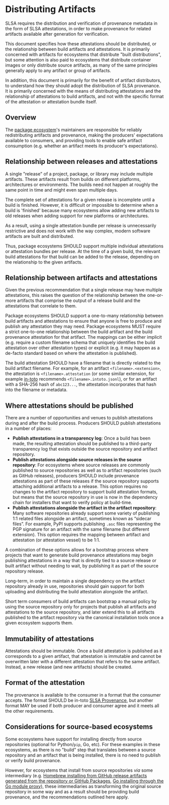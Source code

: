 # Distributing Artifacts

SLSA requires the distribution and verification of provenance metadata in the
form of SLSA attestations, in order to make provenance for related artifacts
available after generation for verification.

This document specifies how these attestations should be distributed, or the
relationship between build artifacts and attestations. It is primarily
concerned with artifacts for ecosystems that distribute "built distributions",
but some attention is also paid to ecosystems that distribute container images
or only distribute source artifacts, as many of the same principles generally
apply to any artifact or group of artifacts.

In addition, this document is primarily for the benefit of artifact
distributors, to understand how they should adopt the distribution of SLSA
provenance. It is primarily concerned with the means of distributing
attestations and the relationship of attestations to build artifacts, and not
with the specific format of the attestation or attestation bundle itself.

## Overview

The [package ecosystem](terminology.md#package-model)'s maintainers are
responsible for reliably redistributing artifacts and provenance, making the
producers' expectations available to consumers, and providing tools to enable
safe artifact consumption (e.g. whether an artifact meets its producer's
expectations).

## Relationship between releases and attestations

A single "release" of a project, package, or library may
include multiple artifacts. These artifacts result from builds on
different platforms, architectures or environments. The builds need not happen
at roughly the same point in time and might even span multiple days.

The complete set of attestations for a given release is
incomplete until a build is finished. However, it is difficult or impossible to determine
when a build is 'finished' because many ecosystems allow
adding new artifacts to old releases when adding support for new platforms or architectures.

As a result, using a single attestation bundle per release is unnecessarily
restrictive and does not work with the way complex, modern software artifacts
are built and distributed.

Thus, package ecosystems SHOULD support multiple individual attestations or
attestation bundles per release. At the time of a given build, the relevant
build attestations for that build can be added to the release, depending on the
relationship to the given artifacts.

## Relationship between artifacts and attestations

Given the previous recommendation that a single release may have multiple
attestations, this raises the question of the relationship between the
one-or-more artifacts that comprise the output of a release build and the
attestations that correlate to them.

Package ecosystems SHOULD support a one-to-many relationship between build artifacts
and attestations to ensure that anyone is free to produce and publish any
attestation they may need. Package ecosystems MUST require a strict one-to-one relationship between
the build artifact and the build provenance attestation for that artifact.
The mappings can be either implicit (e.g. require a custom filename schema that uniquely identifies the build
attestation over other attestation types) or explicit (e.g. it may happen as a de-facto
standard based on where the attestation is published).

The build attestation SHOULD have a filename that is directly
related to the build artifact filename. For example, for an artifact
`<filename>.<extension>`, the attestation is `<filename>.attestation` (or some
similar extension, for example [in-toto](https://in-toto.io/) recommends
`<filename>.intoto.jsonl`), or for an artifact with a SHA-256 hash of
`abc123...`, the attestation incorporates that hash into the filename or
metadata.

## Where attestations should be published

There are a number of opportunities and venues to publish attestations during
and after the build process. Producers SHOULD publish attestations in a
number of places:

-   **Publish attestations in a transparency log**: Once a build has been made,
    the resulting attestation should be published to a third-party transparency
    log that exists outside the source repository and artifact repository.
-   **Publish attestations alongside source releases in the source
    repository**: For ecosystems where source releases are commonly published
    to source repositories as well as to artifact repositories (such as GitHub
    releases), producers SHOULD include provenance
    attestations as part of these releases if the source repository supports attaching additional artifacts
    to a release. This option requires no changes to
    the artifact repository to support build attestation formats, but means
    that the source repository in use is now in the dependency chain for
    installers that want to verify policy at build-time.
-   **Publish attestations alongside the artifact in the artifact repository**:
    Many software repositories already support some variety of publishing 1:1
    related files alongside an artifact, sometimes known as “sidecar files”.
    For example, PyPI supports publishing `.asc` files representing the PGP
    signature for an artifact with the same filename (but different extension).
    This option requires the mapping between artifact and attestation (or attestation
    vessel) to be 1:1.

A combination of these options allows for a bootstrap process where projects
that want to generate build provenance attestations may begin publishing
attestations in a way that is directly tied to a source release or built
artifact without needing to wait, by publishing it as part of the source
repository release.

Long-term, in order to maintain a single dependency on the artifact repository
already in use, repositories should gain support for both uploading and distributing the build
attestation alongside the artifact.

Short term consumers of build artifacts can bootstrap a manual policy by using
the source repository only for projects that publish all artifacts and
attestations to the source repository, and later extend this to all artifacts
published to the artifact repository via the canonical installation tools once
a given ecosystem supports them.

## Immutability of attestations

Attestations should be immutable. Once a build attestation is published as it
corresponds to a given artifact, that attestation is immutable and cannot be
overwritten later with a different attestation that refers to the same
artifact. Instead, a new release (and new artifacts) should be created.

## Format of the attestation

The provenance is available to the consumer in a format that the consumer
accepts. The format SHOULD be in-toto [SLSA Provenance](/provenance),
but another format MAY be used if both producer and consumer agree and it meets
all the other requirements.

## Considerations for source-based ecosystems

Some ecosystems have support for installing directly from source repositories
(optional for Python/`pip`, Go, etc). For these examples in these ecosystems,
as there is no "build" step that translates between a source repository and an
artifact that is being installed, there is no need to publish or verify build
provenance.

However, for ecosystems that install from source repositories _via_ some
intermediary (e.g. [Homebrew installing from GitHub release artifacts generated
from the repository or GitHub Packages](https://docs.brew.sh/Bottles), [Go
installing through the Go module proxy](https://proxy.golang.org/)), these
intermediaries as transforming the original source repository in some way and
as a result should be providing build provenance, and the recommendations
outlined here apply.
